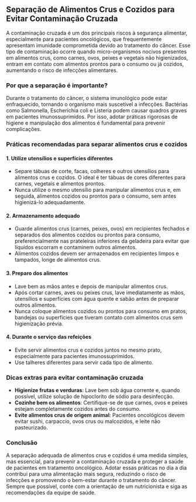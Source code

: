 ## Separação de Alimentos Crus e Cozidos para Evitar Contaminação Cruzada

A contaminação cruzada é um dos principais riscos à segurança alimentar, especialmente para pacientes oncológicos, que frequentemente apresentam imunidade comprometida devido ao tratamento do câncer. Esse tipo de contaminação ocorre quando micro-organismos nocivos presentes em alimentos crus, como carnes, ovos, peixes e vegetais não higienizados, entram em contato com alimentos prontos para o consumo ou já cozidos, aumentando o risco de infecções alimentares.

### Por que a separação é importante?

Durante o tratamento do câncer, o sistema imunológico pode estar enfraquecido, tornando o organismo mais suscetível a infecções. Bactérias como Salmonella, Escherichia coli e Listeria podem causar quadros graves em pacientes imunossuprimidos. Por isso, adotar práticas rigorosas de higiene e manipulação dos alimentos é fundamental para prevenir complicações.

### Práticas recomendadas para separar alimentos crus e cozidos

#### 1. **Utilize utensílios e superfícies diferentes**
- Separe tábuas de corte, facas, colheres e outros utensílios para alimentos crus e cozidos. O ideal é ter tábuas de cores diferentes para carnes, vegetais e alimentos prontos.
- Nunca utilize o mesmo utensílio para manipular alimentos crus e, em seguida, alimentos cozidos ou prontos para o consumo, sem antes higienizá-lo adequadamente.

#### 2. **Armazenamento adequado**
- Guarde alimentos crus (carnes, peixes, ovos) em recipientes fechados e separados dos alimentos cozidos ou prontos para consumo, preferencialmente nas prateleiras inferiores da geladeira para evitar que líquidos escorram e contaminem outros alimentos.
- Alimentos cozidos devem ser armazenados em recipientes limpos e tampados, longe de alimentos crus.

#### 3. **Preparo dos alimentos**
- Lave bem as mãos antes e depois de manipular alimentos crus.
- Após cortar carnes, aves ou peixes crus, lave imediatamente as mãos, utensílios e superfícies com água quente e sabão antes de preparar outros alimentos.
- Nunca coloque alimentos cozidos ou prontos para consumo em pratos, bandejas ou superfícies que tiveram contato com alimentos crus sem higienização prévia.

#### 4. **Durante o serviço das refeições**
- Evite servir alimentos crus e cozidos juntos no mesmo prato, especialmente para pacientes imunossuprimidos.
- Use talheres diferentes para servir cada tipo de alimento.

### Dicas extras para evitar contaminação cruzada

- **Higienize frutas e verduras**: Lave bem sob água corrente e, quando possível, utilize solução de hipoclorito de sódio para desinfecção.
- **Cozinhe bem os alimentos**: Certifique-se de que carnes, ovos e peixes estejam completamente cozidos antes do consumo.
- **Evite alimentos crus de origem animal**: Pacientes oncológicos devem evitar sushi, carpaccio, ovos crus ou malcozidos, e leite não pasteurizado.

### Conclusão

A separação adequada de alimentos crus e cozidos é uma medida simples, mas essencial, para prevenir a contaminação cruzada e proteger a saúde de pacientes em tratamento oncológico. Adotar essas práticas no dia a dia contribui para uma alimentação mais segura, reduzindo o risco de infecções e promovendo o bem-estar durante o tratamento do câncer. Sempre que possível, conte com a orientação de um nutricionista e siga as recomendações da equipe de saúde.